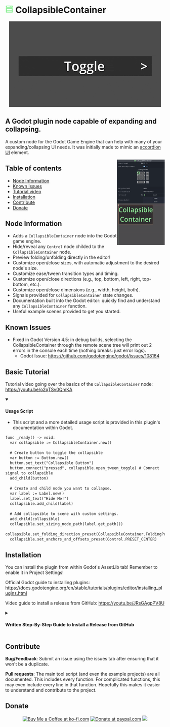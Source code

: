 # <img src="addons/collapsible_container/collapsible_elements/collapsible_container.svg" alt="header" width="25" style="padding-top: 20px;"/> CollapsibleContainer

<p align="center">
  <img src=".github/images/CollapsibleContainer_OpeningClosing.gif" alt="OpeningClosing in Game gif" />
</p>

## A Godot plugin node capable of expanding and collapsing.

A custom node for the Godot Game Engine that can help with many of your expanding/collapsing UI needs. It was initially made to mimic an [accordion UI](https://en.wikipedia.org/wiki/Accordion_(GUI)) element.

  <img align="right" width="30%" src=".github/images/1.0.0%20showcase.gif" alt="OpeningClosing in Editor gif" />
  
  ## Table of contents
* [Node Information](#node-information)
* [Known Issues](#known-issues)
* [Tutorial video](#basic-tutorial-video)
* [Installation](#installation)
* [Contribute](#contribute)
* [Donate](#donate)

## Node Information
* Adds a `CollapsibleContainer` node into the Godot game engine. 
* Hide/reveal any `Control` node childed to the `CollapsibleContainer` node.
* Preview folding/unfolding directly in the editor!
* Customize open/close sizes, with automatic adjustment to the desired node's size.
* Customize ease/tween transition types and timing.
* Customize open/close directions (e.g., top, bottom, left, right, top-bottom, etc.).
* Customize open/close dimensions (e.g., width, height, both).
* Signals provided for `CollapsibleContainer` state changes.
* Documentation built into the Godot editor: quickly find and understand any `CollapsibleContainer` function.
* Useful example scenes provided to get you started.

## Known Issues
* Fixed in Godot Version 4.5: in debug builds, selecting the CollapsibleContainer through the remote scene tree will print out 2 errors in the console each time (nothing breaks: just error logs).
  * Godot Issue: https://github.com/godotengine/godot/issues/108164

## Basic Tutorial

Tutorial video going over the basics of the `CollapsibleContainer` node: <https://youtu.be/o2qTSv0QmKA>

<details open>
  <summary><h4>Usage Script</h4></summary>

* This script and a more detailed usage script is provided in this plugin's documentation within Godot.

```gdscript
func _ready() -> void:
  var collapsible := CollapsibleContainer.new()
  
  # Create button to toggle the collapsible
  var button := Button.new()
  button.set_text("Collapsible Button")
  button.connect("pressed", collapsible.open_tween_toggle) # Connect signal to collapsible
  add_child(button)
  
  # Create and child node you want to collapse.
  var label := Label.new()
  label.set_text("Hide Me!")
  collapsible.add_child(label)
  
  # Add collapsible to scene with custom settings.
  add_child(collapsible)
  collapsible.set_sizing_node_path(label.get_path())
  collapsible.set_folding_direction_preset(CollapsibleContainer.FoldingPreset.PRESET_TOP_WIDE)
  collapsible.set_anchors_and_offsets_preset(Control.PRESET_CENTER)
```
</details>

## Installation

You can install the plugin from within Godot's AssetLib tab! Remember to enable it in Project Settings!

Official Godot guide to installing plugins: <https://docs.godotengine.org/en/stable/tutorials/plugins/editor/installing_plugins.html>

Video guide to install a release from GitHub: <https://youtu.be/JRsGAgpPV8U>
 
<details close>
  <summary><h4>Written Step-By-Step Guide to Install a Release from GitHub</h4></summary>
  
  1. In the [releases section](https://github.com/ArshvirGoraya/Godot-Collapsible-Container/releases), find the release which corresponds with your Godot version. If a Godot version is not listed, this plugin likely does not work in that Godot version.
  2. Download the .zip file from the release which corresponds with your Godot version.
  3. Open your Godot project.
  4. Unzip the "addons" folder from the downloaded .zip file into the project's "res://" directory.
  5. Enable the plugin: Projects -> Project Settings -> Plugins -> Click enable on the CollapsibleContainer plugin.
  6. Done! You can now add the CollapsibleContainer node into your scene tree.
</details>

## Contribute
**Bug/Feedback**: Submit an issue using the issues tab after ensuring that it won't be a duplicate.

**Pull requests**: The main tool script (and even the example projects) are all documented. This includes every function. For complicated functions, this may even include every line in that function. Hopefully this makes it easier to understand and contribute to the project.

## Donate
<p align="center">
  <a href='https://ko-fi.com/Z8Z6NP272' target='_blank'><img width='30%' src='https://storage.ko-fi.com/cdn/kofi2.png?v=3' alt='Buy Me a Coffee at ko-fi.com' /></a>
  <a href='https://www.paypal.com/donate/?hosted_button_id=6898PNAVV5QRC' target='_blank'><img width='30%' src='https://github.com/user-attachments/assets/0b96763f-b586-4abb-9d42-216aab7ccb20' alt='Donate at paypal.com' /></a>
  <a href='https://github.com/sponsors/ArshvirGoraya' target='_blank'><img width='30%' src='https://github.com/user-attachments/assets/0e5debd6-531b-463a-a67a-e55e85102ddc'/></a>
</p>
